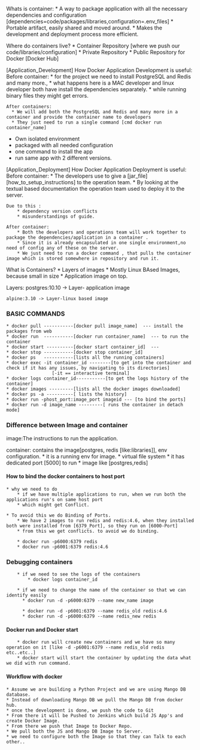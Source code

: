 Whats is container:
    * A way to package application with all the necessary dependencies and configuration 
                    [dependencies=code/packages/libraries,configuration=.env_files]
    * Portable artifact, easily shared and moved around.
    * Makes the development and deployment process more efficient.

Where do containers live?
    * Container Repository [where we push our code/libraries/configuration]
    * Private Repository 
    * Public Repository for Docker [Docker Hub]

[Application_Development]
How Docker Application Development is useful:
    Before container:
      * for the project we need to install PostgreSQL and Redis and many more., 
      * what happens here is a MAC developer and linux developer both have install the dependencies separately.
      * while running binary files they might get errors.

    After containers:
      * We will add both the PostgreSQL and Redis and many more in a container and provide the container name to developers
      * They just need to run a single command [cmd docker run container_name]

* Own isolated environment 
* packaged with all needed configuration
* one command to install the app
* run same app with 2 different versions.

    
[Application_Deployment]
How Docker Application Deployment is useful:
    Before container:
        * The developers use to give a [jar_file] [how_to_setup_instructions] to the operation team.
        * By looking at the textual based documentation the operation team used to deploy it to the server.

    Due to this :
        * dependency version conflicts
        * misunderstandings of guide.
        
    After container:
        * Both the developers and operations team will work together to package the dependencies/application in a container .
        * Since it is already encapsulated in one single environment,no need of config any of these on the server.
        * We just need to run a docker command , that pulls the container image which is stored somewhere in repository and run it.

What is Containers?
    * Layers of images
    * Mostly Linux BAsed Images, because small in size
    * Application image on top.


Layers:
    postgres:10.10 -> Layer- application image


    alpine:3.10 -> Layer-linux based image
 


### BASIC COMMANDS ###
    * docker pull -----------[docker pull image_name]  --- install the packages from web 
    * docker run  -----------[docker run container_name]  --- to run the container
    * docker start ----------[docker start container_id]  ---
    * docker stop -----------[docker stop container_id]
    * docker ps   -----------[lists all the running containers]
    * docker exec -it container_id --------[to get into the container and check if it has any issues, by navigating to its directories]
                     [-it == interactive terminal]
    * docker logs container_id-----------[to get the logs history of the container]
    * docker images ---------[lists all the docker images downloaded]
    * docker ps -a ----------[ lists the history]
    * docker run -phost_port:image_port imageid --- [to bind the ports]
    * docker run -d image_name ---------[ runs the container in detach mode]


### Difference between Image and container

image:The instructions to run the application.

container: contains the image[postgres, redis [like:libraries]], env configuration.
        * it is a running env for image.
        * virtual file system
        * it has dedicated port [5000] to run
        * image like [postgres,redis]  


#### How to bind the docker containers to host port #####
    * why we need to do
        * if we have multiple applications to run, when we run both the applications run's on same host port
        * which might get Conflict.
       
    * To avoid this we do Binding of Ports.
        * We have 2 images to run redis and redis:4.6, when they installed both were installed from [6379_Port], so they run on [6000-Port]
        * from this we get conflicts. to avoid we do binding.
       
        * docker run -p6000:6379 redis
        * docker run -p6001:6379 redis:4.6

### Debugging containers ####
        * if we need to see the logs of the containers
            * docker logs container_id
        
        * if we need to change the name of the container so that we can identify easily
          * docker run -d -p6000:6379 --name new_name image
          
          * docker run -d -p6001:6379 --name redis_old redis:4.6
          * docker run -d -p6000:6379 --name redis_new redis 
          
#### Docker run and Docker start ####
        * docker run will create new containers and we have so many operation on it [like -d -p6001:6379 --name redis_old redis etc..etc..]
        * docker start will start the container by updating the data what we did with run command.
       



#### Workflow with docker ####
    * Assume we are building a Python Project and we are using Mango DB database.
    * Instead of downloading Mango DB we pull the Mango DB from docker hub. 
    * once the development is done, we push the code to Git
    * From there it will be Pushed to Jenkins which build JS App's and create Docker Image.
    * From there we push that Image to Docker Repo.
    * We pull both the JS and Mango DB Image to Server.
    * we need to configure both the Image so that they can Talk to each other..
     